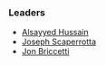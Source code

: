 ### Leaders

* [Alsayyed Hussain](mailto:alsayyed.hussain@owasp.org)
* [Joseph Scaperrotta](mailto:joseph.scaperrotta@owasp.org)
* [Jon Briccetti](mailto:jon.briccetti@owasp.org)
